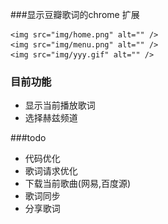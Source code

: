###显示豆瓣歌词的chrome 扩展  
	
	<img src="img/home.png" alt="" />
	<img src="img/menu.png" alt="" />
	<img src="img/yyy.gif" alt="" />
### 目前功能 
- 显示当前播放歌词
- 选择赫兹频道

###todo
- 代码优化  
- 歌词请求优化
- 下载当前歌曲(网易,百度源)
- 歌词同步  
- 分享歌词  

